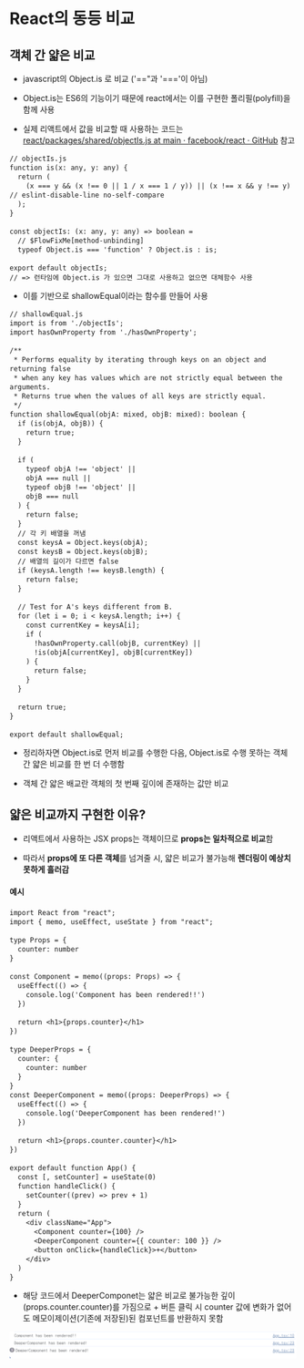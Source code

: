 # React의 동등 비교

## 객체 간 얇은 비교

- javascript의 Object.is 로 비교 ('=="과 '==='이 아님)

- Object.is는 ES6의 기능이기 때문에 react에서는 이를 구현한 폴리필(polyfill)을 함께 사용

- 실제 리액트에서 값을 비교할 때 사용하는 코드는 [react/packages/shared/objectIs.js at main · facebook/react · GitHub](https://github.com/facebook/react/blob/main/packages/shared/objectIs.js) 참고

```flow
// objectIs.js
function is(x: any, y: any) {
  return (
    (x === y && (x !== 0 || 1 / x === 1 / y)) || (x !== x && y !== y) // eslint-disable-line no-self-compare
  );
}

const objectIs: (x: any, y: any) => boolean =
  // $FlowFixMe[method-unbinding]
  typeof Object.is === 'function' ? Object.is : is;

export default objectIs;
// => 런타임에 Object.is 가 있으면 그대로 사용하고 없으면 대체함수 사용 
```

- 이를 기반으로 shallowEqual이라는 함수를 만들어 사용

```flow
// shallowEqual.js
import is from './objectIs';
import hasOwnProperty from './hasOwnProperty';

/**
 * Performs equality by iterating through keys on an object and returning false
 * when any key has values which are not strictly equal between the arguments.
 * Returns true when the values of all keys are strictly equal.
 */
function shallowEqual(objA: mixed, objB: mixed): boolean {
  if (is(objA, objB)) {
    return true;
  }

  if (
    typeof objA !== 'object' ||
    objA === null ||
    typeof objB !== 'object' ||
    objB === null
  ) {
    return false;
  }
  // 각 키 배열을 꺼냄 
  const keysA = Object.keys(objA);
  const keysB = Object.keys(objB);
  // 배열의 길이가 다르면 false 
  if (keysA.length !== keysB.length) {
    return false;
  }

  // Test for A's keys different from B.
  for (let i = 0; i < keysA.length; i++) {
    const currentKey = keysA[i];
    if (
      !hasOwnProperty.call(objB, currentKey) ||
      !is(objA[currentKey], objB[currentKey])
    ) {
      return false;
    }
  }

  return true;
}

export default shallowEqual;
```

- 정리하자면 Object.is로 먼저 비교를 수행한 다음, Object.is로 수행 못하는 객체 간 얇은 비교를 한 번 더 수행함

- 객체 간 얇은 배교란 객체의 첫 번째 깊이에 존재하는 값만 비교

## 얇은 비교까지 구현한 이유?

- 리액트에서 사용하는 JSX props는 객체이므로 **props는 일차적으로 비교**함

- 따라서 **props에 또 다른 객체**를 넘겨줄 시, 얇은 비교가 불가능해 **렌더링이 예상치 못하게 흘러감**

#### 예시

```tsx
import React from "react";
import { memo, useEffect, useState } from "react";

type Props = {
  counter: number
}

const Component = memo((props: Props) => {
  useEffect(() => {
    console.log('Component has been rendered!!')
  })

  return <h1>{props.counter}</h1>
})

type DeeperProps = {
  counter: {
    counter: number
  }
}
const DeeperComponent = memo((props: DeeperProps) => {
  useEffect(() => {
    console.log('DeeperComponent has been rendered!')
  })

  return <h1>{props.counter.counter}</h1>
})

export default function App() {
  const [, setCounter] = useState(0)
  function handleClick() {
    setCounter((prev) => prev + 1)
  }
  return (
    <div className="App">
      <Component counter={100} />
      <DeeperComponent counter={{ counter: 100 }} />
      <button onClick={handleClick}>+</button>
    </div>
  )
}
```

- 해당 코드에서 DeeperComponet는 얇은 비교로 불가능한 깊이(props.counter.counter)를 가짐으로 + 버튼 클릭 시 counter 값에 변화가 없어도 메모이제이션(기존에 저장된)된 컴포넌트를 반환하지 못함

![](React의%20동등%20비교_assets/2024-04-03-23-11-42-image.png)
